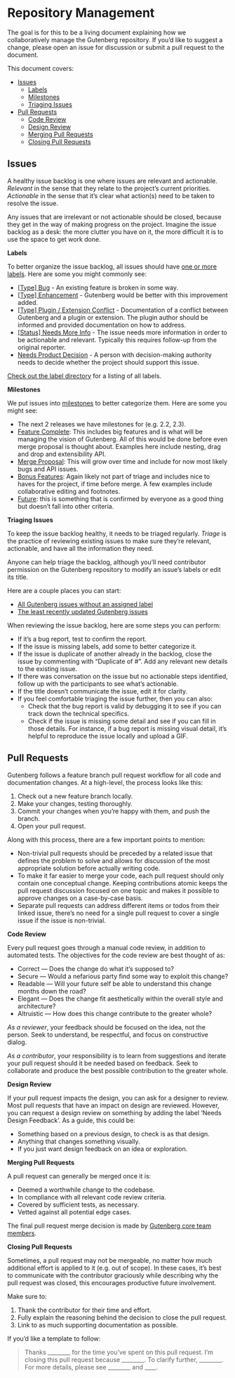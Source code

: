 # Repository Management

The goal is for this to be a living document explaining how we collaboratively manage the Gutenberg repository. If you’d like to suggest a change, please open an issue for discussion or submit a pull request to the document.

This document covers:

- [Issues](#issues)
  - [Labels](#labels)
  - [Milestones](#milestones)
  - [Triaging Issues](#triaging-issues)
- [Pull Requests](#pull-requests)
  - [Code Review](#code-review)
  - [Design Review](#design-review)
  - [Merging Pull Requests](#merging-pull-requests)
  - [Closing Pull Requests](#closing-pull-requests)

## Issues

A healthy issue backlog is one where issues are relevant and actionable. *Relevant* in the sense that they relate to the project’s current priorities. *Actionable* in the sense that it’s clear what action(s) need to be taken to resolve the issue.

Any issues that are irrelevant or not actionable should be closed, because they get in the way of making progress on the project. Imagine the issue backlog as a desk: the more clutter you have on it, the more difficult it is to use the space to get work done.

**Labels**

To better organize the issue backlog, all issues should have [one or more labels](https://github.com/WordPress/gutenberg/labels). Here are some you might commonly see:


- [[Type] Bug](https://github.com/WordPress/gutenberg/labels/%5BType%5D%20Bug) - An existing feature is broken in some way.
- [[Type] Enhancement](https://github.com/WordPress/gutenberg/labels/%5BType%5D%20Enhancement) - Gutenberg would be better with this improvement added.
- [[Type] Plugin / Extension Conflict](https://github.com/WordPress/gutenberg/labels/%5BType%5D%20Plugin%20%2F%20Extension%20Conflict) - Documentation of a conflict between Gutenberg and a plugin or extension. The plugin author should be informed and provided documentation on how to address.
- [[Status] Needs More Info](https://github.com/WordPress/gutenberg/labels/%5BStatus%5D%20Needs%20More%20Info) - The issue needs more information in order to be actionable and relevant. Typically this requires follow-up from the original reporter.
- [Needs Product Decision](https://github.com/WordPress/gutenberg/labels/Needs%20Product%20Decision) - A person with decision-making authority needs to decide whether the project should support this issue.

[Check out the label directory](https://github.com/WordPress/gutenberg/labels) for a listing of all labels.

**Milestones**

We put issues into [milestones](https://github.com/wordpress/gutenberg/milestones) to better categorize them. Here are some you might see:

- The next 2 releases we have milestones for (e.g. 2.2, 2.3).
- [Feature Complete](https://github.com/WordPress/gutenberg/milestone/8): This includes big features and is what will be managing the vision of Gutenberg. All of this would be done before even merge proposal is thought about. Examples here include nesting, drag and drop and extensibility API.
- [Merge Proposal](https://github.com/WordPress/gutenberg/milestone/22): This will grow over time and include for now most likely bugs and API issues.
- [Bonus Features](https://github.com/WordPress/gutenberg/milestone/32): Again likely not part of triage and includes nice to haves for the project, if time before merge. A few examples include collaborative editing and footnotes.
- [Future](https://github.com/WordPress/gutenberg/milestone/35): this is something that is confirmed by everyone as a good thing but doesn’t fall into other criteria.

**Triaging Issues**

To keep the issue backlog healthy, it needs to be triaged regularly. *Triage* is the practice of reviewing existing issues to make sure they’re relevant, actionable, and have all the information they need.

Anyone can help triage the backlog, although you’ll need contributor permission on the Gutenberg repository to modify an issue’s labels or edit its title.

Here are a couple places you can start:

- [All Gutenberg issues without an assigned label](https://github.com/wordpress/gutenberg/issues?q=is%3Aissue+is%3Aopen+sort%3Aupdated-asc+no%3Alabel)
- [The least recently updated Gutenberg issues](https://github.com/WordPress/gutenberg/issues?q=is%3Aissue+is%3Aopen+sort%3Aupdated-asc)

When reviewing the issue backlog, here are some steps you can perform:

- If it’s a bug report, test to confirm the report.
- If the issue is missing labels, add some to better categorize it.
- If the issue is duplicate of another already in the backlog, close the issue by commenting with “Duplicate of #<original-id>”. Add any relevant new details to the existing issue.
- If there was conversation on the issue but no actionable steps identified, follow up with the participants to see what’s actionable.
- If the title doesn’t communicate the issue, edit it for clarity.
- If you feel comfortable triaging the issue further, then you can also:
  - Check that the bug report is valid by debugging it to see if you can track down the technical specifics.
  - Check if the issue is missing some detail and see if you can fill in those details. For instance, if a bug report is missing visual detail, it’s helpful to reproduce the issue locally and upload a GIF.


## Pull Requests

Gutenberg follows a feature branch pull request workflow for all code and documentation changes. At a high-level, the process looks like this:


1. Check out a new feature branch locally.
2. Make your changes, testing thoroughly.
3. Commit your changes when you’re happy with them, and push the branch.
4. Open your pull request.

Along with this process, there are a few important points to mention:

- Non-trivial pull requests should be preceded by a related issue that defines the problem to solve and allows for discussion of the most appropriate solution before actually writing code.
- To make it far easier to merge your code, each pull request should only contain one conceptual change. Keeping contributions atomic keeps the pull request discussion focused on one topic and makes it possible to approve changes on a case-by-case basis.
- Separate pull requests can address different items or todos from their linked issue, there’s no need for a single pull request to cover a single issue if the issue is non-trivial.

**Code Review**

Every pull request goes through a manual code review, in addition to automated tests. The objectives for the code review are best thought of as:

- Correct — Does the change do what it’s supposed to?
- Secure — Would a nefarious party find some way to exploit this change?
- Readable — Will your future self be able to understand this change months down the road?
- Elegant — Does the change fit aesthetically within the overall style and architecture?
- Altruistic — How does this change contribute to the greater whole?

*As a reviewer*, your feedback should be focused on the idea, not the person. Seek to understand, be respectful, and focus on constructive dialog.

*As a contributor*, your responsibility is to learn from suggestions and iterate your pull request should it be needed based on feedback. Seek to collaborate and produce the best possible contribution to the greater whole.

**Design Review**

If your pull request impacts the design, you can ask for a designer to review. Most pull requests that have an impact on design are reviewed. However, you can request a design review on something by adding the label ‘Needs Design Feedback’. As a guide, this could be:

- Something based on a previous design, to check is as that design.
- Anything that changes something visually.
- If you just want design feedback on an idea or exploration.

**Merging Pull Requests**

A pull request can generally be merged once it is:

- Deemed a worthwhile change to the codebase.
- In compliance with all relevant code review criteria.
- Covered by sufficient tests, as necessary.
- Vetted against all potential edge cases.

The final pull request merge decision is made by [Gutenberg core team members](https://github.com/orgs/WordPress/teams/gutenberg-core/members).

**Closing Pull Requests**

Sometimes, a pull request may not be mergeable, no matter how much additional effort is applied to it (e.g. out of scope). In these cases, it’s best to communicate with the contributor graciously while describing why the pull request was closed, this encourages productive future involvement.

Make sure to:

1. Thank the contributor for their time and effort.
2. Fully explain the reasoning behind the decision to close the pull request.
3. Link to as much supporting documentation as possible.

If you’d like a template to follow:

> Thanks ________ for the time you’ve spent on this pull request.
> I’m closing this pull request because ________. To clarify further, ________.
> For more details, please see ________ and ____.

